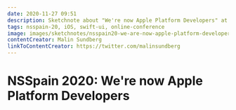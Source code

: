 ```yaml
---
date: 2020-11-27 09:51
description: Sketchnote about "We're now Apple Platform Developers" at NSSpain 2020
tags: nsspain-20, iOS, swift-ui, online-conference
image: images/sketchnotes/nsspain20-we-are-now-apple-platform-developers-small.jpg
contentCreator: Malin Sundberg
linkToContentCreator: https://twitter.com/malinsundberg
---
```


# NSSpain 2020: We're now Apple Platform Developers
